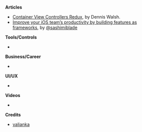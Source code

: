 
**Articles**

* [Container View Controllers Redux](https://medium.com/flawless-app-stories/container-view-controllers-revisited-e076ef38853f), by Dennis Walsh.
* [Improve your iOS team’s productivity by building features as frameworks](https://medium.com/flawless-app-stories/improve-your-ios-teams-productivity-by-building-features-as-frameworks-9d2a64cbcab5), by [@sashimiblade](https://twitter.com/sashimiblade)

**Tools/Controls**

* 

**Business/Career**

*

**UI/UX**

*

**Videos**

*

**Credits**

* [valianka](https://github.com/valianka)
